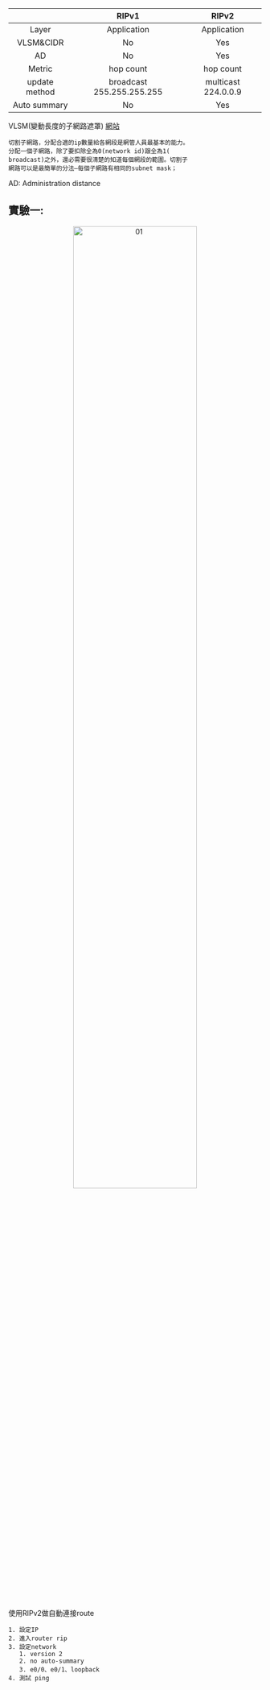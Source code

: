 |  | RIPv1 | RIPv2 |
| :---: | :----: | :----: |
| Layer | Application | Application |
| VLSM&CIDR    | No      | Yes     |
| AD    | No      | Yes     |
| Metric   |  hop count   | hop count     |
| update method    | broadcast 255.255.255.255      | multicast 224.0.0.9     |
| Auto summary    | No      | Yes     |

VLSM(變動長度的子網路遮罩) [網站](http://maxubuntu.blogspot.com/2009/03/ipvlsm.html)

    切割子網路，分配合適的ip數量給各網段是網管人員最基本的能力。
    分配一個子網路，除了要扣除全為0(network id)跟全為1(
    broadcast)之外，還必需要很清楚的知道每個網段的範圍。切割子
    網路可以是最簡單的分法—每個子網路有相同的subnet mask；
AD: Administration distance

## 實驗一:

<div  align="center">    
 <img src="https://github.com/TKTim/EVE/blob/master/Pics/19.jpg" width = "70%" height = "70%" alt="01" align=center />
</div>


使用RIPv2做自動連接route

    1. 設定IP
    2. 進入router rip
    3. 設定network
       1. version 2
       2. no auto-summary
       3. e0/0、e0/1、loopback
    4. 測試 ping

